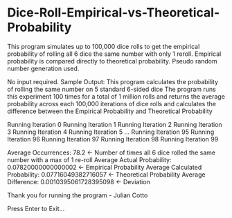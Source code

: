 # Dice-Roll-Empirical-vs-Theoretical-Probability
This program simulates up to 100,000 dice rolls to get the empirical probability of rolling all 6 dice the same number with only 1 reroll. Empirical probability is compared directly to theoretical probability. Pseudo random number generation used. 

No input required. 
Sample Output:
This program calculates the probability of rolling the same number on 5 standard 6-sided dice
The program runs this experiment 100 times for a total of 1 million rolls and returns the average
probability across each 100,000 iterations of dice rolls and calculates the difference between the
Empirical Probability and Theoretical Probability


Running Iteration 0
Running Iteration 1
Running Iteration 2
Running Iteration 3
Running Iteration 4
Running Iteration 5
...
Running Iteration 95
Running Iteration 96
Running Iteration 97
Running Iteration 98
Running Iteration 99

Average Occurrences: 78.2 <- Number of times all 6 dice rolled the same number with a max of 1 re-roll
Average Actual Probability: 0.07820000000000002 <- Empirical Probability
Average Calculated Probability: 0.07716049382716057 <- Theoretical Probability
Average Difference: 0.0010395061728395098 <- Deviation


Thank you for running the program - Julian Cotto

Press Enter to Exit...
